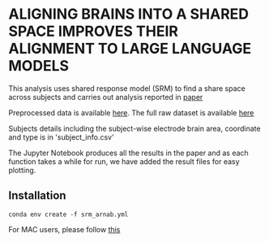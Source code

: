 # **ALIGNING BRAINS INTO A SHARED SPACE IMPROVES THEIR ALIGNMENT TO LARGE LANGUAGE MODELS**

This analysis uses shared response model (SRM) to find a share space across subjects and carries out analysis reported in [paper](https://www.biorxiv.org/content/10.1101/2024.06.04.597448v1.full.pdf) 

Preprocessed data is available [here]( https://zenodo.org/records/14730569).
The full raw dataset is available [here](https://openneuro.org/datasets/ds005574/versions/1.0.0) 

Subjects details including the subject-wise electrode brain area, coordinate and type is in 'subject_info.csv'

The Jupyter Notebook produces all the results in the paper and as each function takes a while for run, we have added the result files for easy plotting.

## Installation

`conda env create -f srm_arnab.yml`

For MAC users, please follow [this](https://github.com/brainiak/brainiak/issues/548) 

